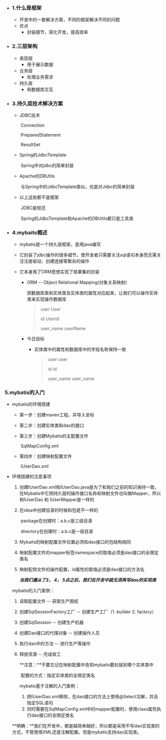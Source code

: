 - ### 1.什么是框架

  - 开发中的一套解决方案，不同的框架解决不同的问题
  - 优点
    - 封装细节，简化开发，提高效率

- ### 2.三层架构

  - 表现层
    - 用于展示数据
  - 业务层
    - 处理业务需求
  - 持久层
    - 和数据库交互

- ### 3.持久层技术解决方案

  - JDBC技术

    ​	Connection

    ​	PreparedStatement

    ​	ResultSet

  - Spring的JdbcTemplate

      ​	Spring中对jdbc的简单封装

  - Apache的DBUtils

    ​	与Spring中的JdbcTemplate类似，也是对Jdbc的简单封装

  - 以上这些都不是框架

    ​	JDBC是规范

    ​	Spring的JdbcTemplate和Apache的DBUtils都只是工具类

- ###  4.mybaits概述

  - mybatis是一个持久层框架，是用java编写

  - 它封装了jdbc操作的很多细节，使开发者只需要关注sql语句本身而无需关注注册驱动、创建连接等繁杂的操作

  - 它本身用了ORM思想实现了结果集的封装

    - ORM -- Object Relational Mapping(对象关系映射)

      ​	把数据库表和实体类及实体类的属性对应起来，让我们可以操作实体类来实现操作数据库
      
      > ​	user	User
      >
      > ​	id	UserId
      >
      > ​	user_name	userName
      
    - 今日目标

      - 实体类中的属性和数据库中的字段名称保持一致

        > ​	user 	user
        >
        > ​	id	id
        >
        > ​	user_name	user_name

### 5.mybatis的入门

- mybatis的环境搭建

  - 第一步：创建maven工程，并导入坐标

  - 第二步：创建实体类和dao的接口

  - 第三步：创建Mybatis的主配置文件

    ​	SqlMapConfig.xml

  - 第四步：创建映射配置文件

    ​	IUserDao.xml

- 环境搭建的注意事项

  1. 创建IUserDao.xml和IUserDao.java是为了和我们之前的知识保持一致，在Mybatis中它把持久层的操作接口名称和映射文件也叫做Mapper，所以和IUserDao 和 IUserMapper是一样的

  2. 在idea中创建目录的时候和包是不一样的

     ​	package在创建时：a.b.c是三级目录

     ​	directory在创建时：a.b.c是一级目录

  3. Mybaits的映射配置文件位置必须和dao接口的包结构相同

  4. 映射配置文件的mapper标签namespace的取值必须是dao接口的全限定类名

  5. 映射配饰文件的操作配置，id属性的取值必须是dao接口的方法名

     
     
     ***当我们遵从了3， 4， 5点之后，我们在开发中就无须再写dao的实现类***
  
  mybatis的入门案例：
  
  1. 读取配置文件  -- 获取生产图纸
  
  2. 创建SqlSessionFactory工厂  -- 创建生产工厂（1. builder   2. factory）
  
  3. 创建SqlSession  -- 创建生产机器
  
  4. 创建Dao接口的代理对象  -- 创建操作人员
  
  5. 执行dao中的方法  -- 进行生产等操作
  
  6. 释放资源  -- 完成收工
  
     **注意：**不要忘记在映射配置中告知mybatis要封装到哪个实体类中
  
     ​			配置的方式：指定实体类的全限定类名
     
     mybatis基于注解的入门案例：
     
     	1. 把IUserDao.xml移除，在dao接口的方法上使用@Select注解，并且指定SQL语句
      	2. 同时需要在SqlMapConfig.xml中的mapper配置时，使用class属性执行dao接口的全限定类名
  
  **明确：**我们在开发中，都是越简单越好，所以都是采用不写dao实现类的方式，不管使用XML还是注解配置。但是mybatis支持dao实现类。




